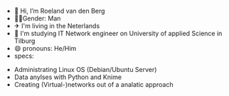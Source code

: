 - 👋 Hi, I’m Roeland van den Berg
- 🚶‍♂️Gender: Man
- ✈ I'm living in the Neterlands
- 📖 I'm studying IT Network engineer on University of applied Science in Tilburg
- 😄 pronouns: He/Him
- specs:
+ Administrating Linux OS (Debian/Ubuntu Server)
+ Data anylses with Python and Knime
+ Creating (Virtual-)networks out of a analatic approach
